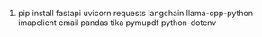
1. pip install fastapi uvicorn requests langchain llama-cpp-python imapclient email pandas tika pymupdf python-dotenv
